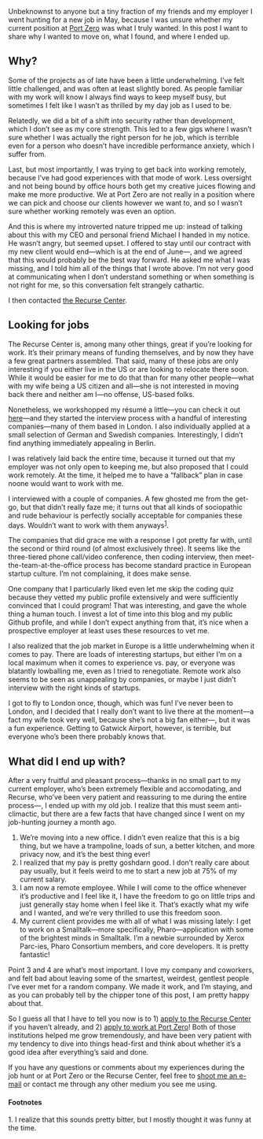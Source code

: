 Unbeknownst to anyone but a tiny fraction of my friends and my employer I went
hunting for a new job in May, because I was unsure whether my current position
at [Port Zero](https://port-zero.com/) was what I truly wanted. In this post I
want to share why I wanted to move on, what I found, and where I ended up.


## Why?

Some of the projects as of late have been a little underwhelming. I’ve felt
little challenged, and was often at least slightly bored. As people familiar
with my work will know I always find ways to keep myself busy, but sometimes I
felt like I wasn’t as thrilled by my day job as I used to be.

Relatedly, we did a bit of a shift into security rather than development, which
I don’t see as my core strength. This led to a few gigs where I wasn’t sure
whether I was actually the right person for he job, which is terrible even for a
person who doesn’t have incredible performance anxiety, which I suffer from.

Last, but most importantly, I was trying to get back into working remotely,
because I’ve had good experiences with that mode of work. Less oversight and not
being bound by office hours both get my creative juices flowing and make me more
productive. We at Port Zero are not really in a position where we can pick and
choose our clients however we want to, and so I wasn’t sure whether working
remotely was even an option.

And this is where my introverted nature tripped me up: instead of talking about
this with my CEO and personal friend Michael I handed in my notice. He wasn’t
angry, but seemed upset. I offered to stay until our contract with my new client
would end—which is at the end of June—, and we agreed that this would probably
be the best way forward. He asked me what I was missing, and I told him all of
the things that I wrote above. I’m not very good at communicating when I don’t
understand something or when something is not right for me, so this conversation
felt strangely cathartic.

I then contacted [the Recurse Center](https://www.recurse.com/).

## Looking for jobs

The Recurse Center is, among many other things, great if you’re looking for
work. It’s their primary means of funding themselves, and by now they have a few
great partners assembled. That said, many of these jobs are only interesting if
you either live in the US or are looking to relocate there soon. While it would
be easier for me to do that than for many other people—what with my wife being a
US citizen and all—she is not interested in moving back there and neither am
I—no offense, US-based folks.

Nonetheless, we workshopped my résumé a little—you can check it out
[here](https://veitheller.de/static/resume.pdf)—and they started the interview
process with a handful of interesting companies—many of them based in London. I
also individually applied at a small selection of German and Swedish companies.
Interestingly, I didn’t find anything immediately appealing in Berlin.

I was relatively laid back the entire time, because it turned out that my
employer was not only open to keeping me, but also proposed that I could work
remotely. At the time, it helped me to have a “fallback” plan in case noone
would want to work with me.

I interviewed with a couple of companies. A few ghosted me from the get-go, but
that didn’t really faze me; it turns out that all kinds of sociopathic and rude
behaviour is perfectly socially acceptable for companies these days. Wouldn’t
want to work with them anyways<sup><a href="#1">1</a></sup>.

The companies that did grace me with a response I got pretty far with, until the
second or third round (of almost exclusively three). It seems like the
three-tiered phone call/video conference, then coding interview, then
meet-the-team-at-the-office process has become standard practice in European
startup culture. I’m not complaining, it does make sense.

One company that I particularly liked even let me skip the coding quiz because
they vetted my public profile extensively and were sufficiently convinced that I
could program! That was interesting, and gave the whole thing a human touch. I
invest a lot of time into this blog and my public Github profile, and while I
don’t expect anything from that, it’s nice when a prospective employer at least
uses these resources to vet me.

I also realized that the job market in Europe is a little underwhelming when it
comes to pay. There are loads of interesting startups, but either I’m on a local
maximum when it comes to experience vs. pay, or everyone was blatantly
lowballing me, even as I tried to renegotiate. Remote work also seems to be seen
as unappealing by companies, or maybe I just didn’t interview with the right
kinds of startups.

I got to fly to London once, though, which was fun! I’ve never been to London,
and I decided that I really don’t want to live there at the moment—a fact my
wife took very well, because she’s not a big fan either—, but it was a fun
experience. Getting to Gatwick Airport, however, is terrible, but everyone who’s
been there probably knows that.

## What did I end up with?

After a very fruitful and pleasant process—thanks in no small part to my current
employer, who’s been extremely flexible and accomodating, and Recurse, who’ve
been very patient and reassuring to me during the entire process—, I ended up
with my old job. I realize that this must seem anti-climactic, but there are a
few facts that have changed since I went on my job-hunting journey a month ago.

1. We’re moving into a new office. I didn’t even realize that this is a big thing, but we have a trampoline, loads of sun, a better kitchen, and more privacy now, and it’s the best thing ever!
2. I realized that my pay is pretty goshdarn good. I don’t really care about pay usually, but it feels weird to me to start a new job at 75% of my current salary.
3. I am now a remote employee.  While I will come to the office whenever it’s productive and I feel like it, I have the freedom to go on little trips and just generally stay home when I feel like it. That’s exactly what my wife and I wanted, and we’re very thrilled to use this freedom soon.
4. My current client provides me with all of what I was missing lately: I get to work on a Smalltalk—more specifically, Pharo—application with some of the brightest minds in Smalltalk. I’m a newbie surrounded by Xerox Parc-ies, Pharo Consortium members, and core developers. It is pretty fantastic!

Point 3 and 4 are what’s most important. I love my company and coworkers, and
felt bad about leaving some of the smartest, weirdest, gentlest people I’ve ever
met for a random company. We made it work, and I’m staying, and as you can
probably tell by the chipper tone of this post, I am pretty happy about that.

So I guess all that I have to tell you now is to 1) [apply to the Recurse
Center](https://www.recurse.com/scout/click?t=3f214b4d8605308d27685ebd4548905e)
if you haven’t already, and 2) [apply to work at Port
Zero](mailto:contact@port-zero.com?subject=I%20want%20%20to%20work%20with%20you)!
Both of those institutions helped me grow tremendously, and have been very
patient with my tendency to dive into things head-first and think about whether
it’s a good idea after everything’s said and done.

If you have any questions or comments about my experiences during the job hunt
or at Port Zero or the Recurse Center, feel free to [shoot me an
e-mail](mailto:veit@veitheller.de) or contact me through any other medium you
see me using.

#### Footnotes

<span id="1">1.</span> I realize that this sounds pretty bitter, but I mostly
thought it was funny at the time.
